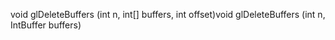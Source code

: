 void glDeleteBuffers (int n, int[] buffers, int offset)void glDeleteBuffers (int n, IntBuffer buffers)